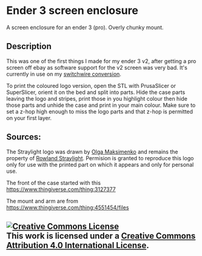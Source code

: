 # Ender 3 screen enclosure

A screen enclosure for an ender 3 (pro). Overly chunky mount.

## Description

This was one of the first things I made for my ender 3 v2, after getting a pro screen off ebay as software support for the v2 screen was very bad. It's currently in use on my [switchwire conversion](https://youtu.be/1jdEZjXb070).

To print the coloured logo version, open the STL with PrusaSlicer or SuperSlicer, orient it on the bed and split into parts. Hide the case parts leaving the logo and stripes, print those in you highlight colour then hide those parts and unhide the case and print in your main colour. Make sure to set a z-hop high enough to miss the logo parts and that z-hop is permitted on your first layer.

## Sources: 

The Straylight logo was drawn by [Olga Maksimenko](https://www.behance.net/olga_maksimenko) and remains the property of [Rowland Straylight](http://strayr.github.io). Permision is granted to reproduce this logo only for use with the printed part on which it appears and only for personal use.

The front of the case started with this https://www.thingiverse.com/thing:3127377

The mount and arm are from https://www.thingiverse.com/thing:4551454/files



## <a rel="license" href="http://creativecommons.org/licenses/by/4.0/"><img alt="Creative Commons License" style="border-width:0" src="https://i.creativecommons.org/l/by/4.0/88x31.png" /></a><br />This work is licensed under a <a rel="license" href="http://creativecommons.org/licenses/by/4.0/">Creative Commons Attribution 4.0 International License</a>.